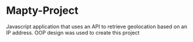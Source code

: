 # Mapty-Project
Javascript application that uses an API to retrieve geolocation based on an IP address. OOP design was used to create this project
